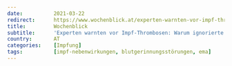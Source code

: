 ```yaml
---
date:          2021-03-22
redirect:      https://www.wochenblick.at/experten-warnten-vor-impf-thrombosen-warum-ignorierte-ema-ihren-rat/
title:         Wochenblick
subtitle:      'Experten warnten vor Impf-Thrombosen: Warum ignorierte EMA ihren Rat?'
country:       AT
categories:    [Impfung]
tags:          [impf-nebenwirkungen, blutgerinnungsstörungen, ema]
---
```

